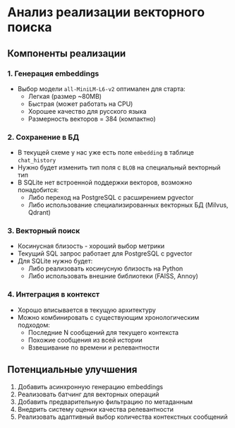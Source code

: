 # Анализ реализации векторного поиска

## Компоненты реализации

### 1. Генерация embeddings
- Выбор модели `all-MiniLM-L6-v2` оптимален для старта:
  * Легкая (размер ~80MB)
  * Быстрая (может работать на CPU)
  * Хорошее качество для русского языка
  * Размерность векторов = 384 (компактно)

### 2. Сохранение в БД
- В текущей схеме у нас уже есть поле `embedding` в таблице `chat_history`
- Нужно будет изменить тип поля с `BLOB` на специальный векторный тип
- В SQLite нет встроенной поддержки векторов, возможно понадобится:
  * Либо переход на PostgreSQL с расширением pgvector
  * Либо использование специализированных векторных БД (Milvus, Qdrant)

### 3. Векторный поиск
- Косинусная близость - хороший выбор метрики
- Текущий SQL запрос работает для PostgreSQL с pgvector
- Для SQLite нужно будет:
  * Либо реализовать косинусную близость на Python
  * Либо использовать внешние библиотеки (FAISS, Annoy)

### 4. Интеграция в контекст
- Хорошо вписывается в текущую архитектуру
- Можно комбинировать с существующим хронологическим подходом:
  * Последние N сообщений для текущего контекста
  * Похожие сообщения из всей истории
  * Взвешивание по времени и релевантности

## Потенциальные улучшения
1. Добавить асинхронную генерацию embeddings
2. Реализовать батчинг для векторных операций
3. Добавить предварительную фильтрацию по метаданным
4. Внедрить систему оценки качества релевантности
5. Реализовать адаптивный выбор количества контекстных сообщений
